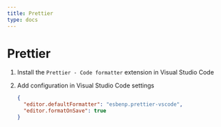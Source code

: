 ```yaml
---
title: Prettier
type: docs
---
```


# Prettier

1. Install the `Prettier - Code formatter` extension in Visual Studio Code
2. Add configuration in Visual Studio Code settings

   ```json
   {
     "editor.defaultFormatter": "esbenp.prettier-vscode",
     "editor.formatOnSave": true
   }
   ```

